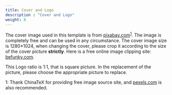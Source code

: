 ```yaml
---
title: Cover and Logo
description : "Cover and Logo"
weight: 6
---
```


The cover image used in this template is from [pixabay.com](https://pixabay.com/en/tea-time-poetry-coffee-reading-3240766/)<sup>[1](#myfootnote1)</sup>. The image is completely free and can be used in any circumstance. The cover image size is 1280*1024, when changing the cover, please crop it according to the size of the cover picture __strictly__. Here is a free online image clipping site: [befunky.com](https://www.befunky.com/create/crop-photo/).

This Logo ratio is 1:1, that is square picture. In the replacement of the picture, please choose the appropriate picture to replace.

<a name="myfootnote1">1</a>: Thank ChinaTeX for providing free image source site, and [pexels.com](https://www.pexels.com/) is also recommended.
